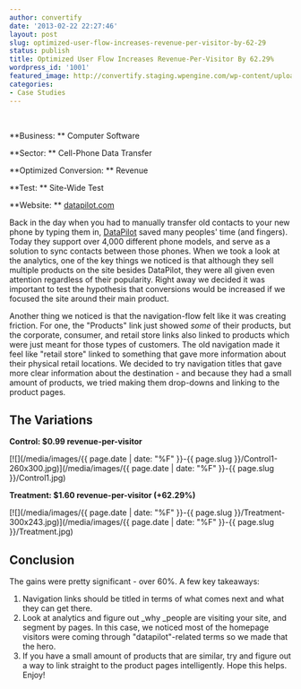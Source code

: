 ```yaml
---
author: convertify
date: '2013-02-22 22:27:46'
layout: post
slug: optimized-user-flow-increases-revenue-per-visitor-by-62-29
status: publish
title: Optimized User Flow Increases Revenue-Per-Visitor By 62.29%
wordpress_id: '1001'
featured_image: http://convertify.staging.wpengine.com/wp-content/uploads/2013/02/Results1.png
categories:
- Case Studies
---
```


 

**Business: **
Computer Software

**Sector: **
Cell-Phone Data Transfer

**Optimized Conversion: **
Revenue

**Test: **
Site-Wide Test

**Website: **
[datapilot.com](http://datapilot.com)
 

Back in the day when you had to manually transfer old contacts to your new phone by typing them in, [DataPilot](http://datapilot.com) saved many peoples' time (and fingers). Today they support over 4,000 different phone models, and serve as a solution to sync contacts between those phones. When we took a look at the analytics, one of the key things we noticed is that although they sell multiple products on the site besides DataPilot, they were all given even attention regardless of their popularity. Right away we decided it was important to test the hypothesis that conversions would be increased if we focused the site around their main product.

Another thing we noticed is that the navigation-flow felt like it was creating friction. For one, the "Products" link just showed _some_ of their products, but the corporate, consumer, and retail store links also linked to products which were just meant for those types of customers. The old navigation made it feel like "retail store" linked to something that gave more information about their physical retail locations. We decided to try navigation titles that gave more clear information about the destination - and because they had a small amount of products, we tried making them drop-downs and linking to the product pages.

## The Variations

**Control: $0.99 revenue-per-visitor**

[![](/media/images/{{ page.date | date: "%F" }}-{{ page.slug }}/Control1-260x300.jpg)](/media/images/{{ page.date | date: "%F" }}-{{ page.slug }}/Control1.jpg)

**Treatment: $1.60 revenue-per-visitor (+62.29%)**

[![](/media/images/{{ page.date | date: "%F" }}-{{ page.slug }}/Treatment-300x243.jpg)](/media/images/{{ page.date | date: "%F" }}-{{ page.slug }}/Treatment.jpg)

## Conclusion

The gains were pretty significant - over 60%. A few key takeaways:

  1. Navigation links should be titled in terms of what comes next and what they can get there.
  2. Look at analytics and figure out _why _people are visiting your site, and segment by pages. In this case, we noticed most of the homepage visitors were coming through "datapilot"-related terms so we made that the hero.
  3. If you have a small amount of products that are similar, try and figure out a way to link straight to the product pages intelligently.
Hope this helps. Enjoy!

 
